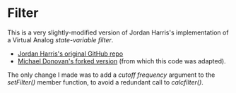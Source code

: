 # Filter
This is a very slightly-modified version of Jordan Harris's implementation of a Virtual Analog _state-variable filter_.

* [Jordan Harris's original GitHub repo](https://github.com/JordanTHarris/VAStateVariableFilter)
* [Michael Donovan's forked version](https://github.com/michaeldonovan/VAStateVariableFilter) (from which this code was adapted).

The only change I made was to add a _cutoff frequency_ argument to the _setFilter()_ member function, to avoid a redundant call to _calcfilter()_.

